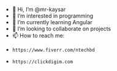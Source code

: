 - 👋 Hi, I’m @mr-kaysar
- 👀 I’m interested in programming
- 🌱 I’m currently learning Angular
- 💞️ I’m looking to collaborate on projects
- 📫 How to reach me:
-     https://www.fiverr.com/ntechbd
-     https://clickdigim.com

<!---
mr-kaysar/mr-kaysar is a ✨ special ✨ repository because its `README.md` (this file) appears on your GitHub profile.
You can click the Preview link to take a look at your changes.
--->
